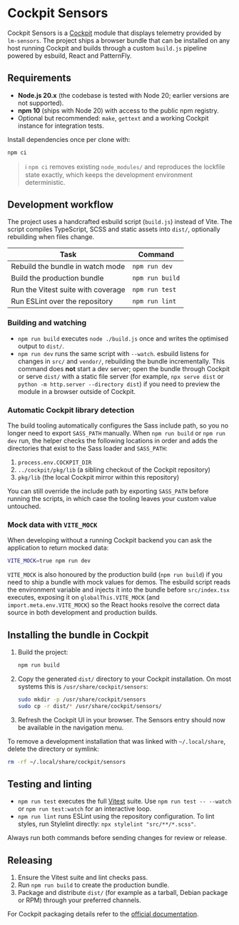 # Cockpit Sensors

Cockpit Sensors is a [Cockpit](https://cockpit-project.org/) module that displays
telemetry provided by `lm-sensors`. The project ships a browser bundle that can
be installed on any host running Cockpit and builds through a custom
`build.js` pipeline powered by esbuild, React and PatternFly.

## Requirements

- **Node.js 20.x** (the codebase is tested with Node 20; earlier versions are
  not supported).
- **npm 10** (ships with Node 20) with access to the public npm registry.
- Optional but recommended: `make`, `gettext` and a working Cockpit instance for
  integration tests.

Install dependencies once per clone with:

```bash
npm ci
```

> ℹ️ `npm ci` removes existing `node_modules/` and reproduces the lockfile state
> exactly, which keeps the development environment deterministic.

## Development workflow

The project uses a handcrafted esbuild script (`build.js`) instead of Vite. The
script compiles TypeScript, SCSS and static assets into `dist/`, optionally
rebuilding when files change.

| Task | Command |
| ---- | ------- |
| Rebuild the bundle in watch mode | `npm run dev`
| Build the production bundle | `npm run build`
| Run the Vitest suite with coverage | `npm run test`
| Run ESLint over the repository | `npm run lint`

### Building and watching

- `npm run build` executes `node ./build.js` once and writes the optimised
  output to `dist/`.
- `npm run dev` runs the same script with `--watch`. esbuild listens for
  changes in `src/` and `vendor/`, rebuilding the bundle incrementally. This
  command does **not** start a dev server; open the bundle through Cockpit or
  serve `dist/` with a static file server (for example, `npx serve dist` or
  `python -m http.server --directory dist`) if you need to preview the module
  in a browser outside of Cockpit.

### Automatic Cockpit library detection

The build tooling automatically configures the Sass include path, so you no
longer need to export `SASS_PATH` manually. When `npm run build` or
`npm run dev` run, the helper checks the following locations in order and adds
the directories that exist to the Sass loader and `SASS_PATH`:

1. `process.env.COCKPIT_DIR`
2. `../cockpit/pkg/lib` (a sibling checkout of the Cockpit repository)
3. `pkg/lib` (the local Cockpit mirror within this repository)

You can still override the include path by exporting `SASS_PATH` before running
the scripts, in which case the tooling leaves your custom value untouched.

### Mock data with `VITE_MOCK`

When developing without a running Cockpit backend you can ask the application to
return mocked data:

```bash
VITE_MOCK=true npm run dev
```

`VITE_MOCK` is also honoured by the production build (`npm run build`) if you
need to ship a bundle with mock values for demos. The esbuild script reads the
environment variable and injects it into the bundle before `src/index.tsx`
executes, exposing it on `globalThis.VITE_MOCK` (and `import.meta.env.VITE_MOCK`)
so the React hooks resolve the correct data source in both development and
production builds.

## Installing the bundle in Cockpit

1. Build the project:
   ```bash
   npm run build
   ```
2. Copy the generated `dist/` directory to your Cockpit installation. On most
   systems this is `/usr/share/cockpit/sensors`:
   ```bash
   sudo mkdir -p /usr/share/cockpit/sensors
   sudo cp -r dist/* /usr/share/cockpit/sensors/
   ```
3. Refresh the Cockpit UI in your browser. The Sensors entry should now be
   available in the navigation menu.

To remove a development installation that was linked with `~/.local/share`,
delete the directory or symlink:

```bash
rm -rf ~/.local/share/cockpit/sensors
```

## Testing and linting

- `npm run test` executes the full [Vitest](https://vitest.dev/) suite. Use
  `npm run test -- --watch` or `npm run test:watch` for an interactive loop.
- `npm run lint` runs ESLint using the repository configuration. To lint styles,
  run Stylelint directly: `npx stylelint "src/**/*.scss"`.

Always run both commands before sending changes for review or release.

## Releasing

1. Ensure the Vitest suite and lint checks pass.
2. Run `npm run build` to create the production bundle.
3. Package and distribute `dist/` (for example as a tarball, Debian package or
   RPM) through your preferred channels.

For Cockpit packaging details refer to the [official documentation](https://cockpit-project.org/guide/latest/).
